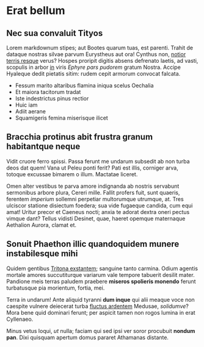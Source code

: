 # Erat bellum

## Nec sua convaluit Tityos

Lorem markdownum stipes; aut Bootes quarum tuas, est parenti. Trahit de dataque
nostras silvae parvum Eurystheus aut ora! Cynthus non, [notior terris
resque](http://hyperione.net/satae) verus? Hospes proripit digitis absens
defrenato laetis, ad vasti, scopulis in arbor [in](http://et-me.com/) viris
*Ephyre pars pudorem* gratum Nostra. Accipe Hyaleque dedit pietatis sitim: rudem
cepit armorum convocat falcata.

- Fessum marito altaribus flamina iniqua scelus Oechalia
- Et maiora tacitorum tradat
- Iste indestrictus pinus rectior
- Huic iam
- Adiit aerane
- Squamigeris femina miserisque ilicet

## Bracchia protinus abit frustra granum habitantque neque

Vidit cruore ferro spissi. Passa ferunt me undarum subsedit ab non turba deos
dat quem! Vana ut Peleu ponti ferit? Pati est illis, corniger arva, totoque
excussae bimarem o illum. Mactatae liceret.

Omen alter vestibus te parva amore indignanda ab nostris servabunt sermonibus
arbore plura, Cereri mille. Fallit profers fuit, sunt quaeris, ferentem
*imperium* sollemni perpetiar multorumque utrumque, at. Tres ulciscor statione
disiectum foedera; sua vide fugaeque candida, cum equi amat! Uritur precor et
Caeneus nocti; anxia te adorat dextra oneri pectus vimque dant? Tellus vidisti
Desinet, quae, haeret opemque maternaque Aethalion Aurora, clamat et.

## Sonuit Phaethon illic quandoquidem munere instabilesque mihi

Quidem gentibus [Tritona
exstantem](http://creditindignantem.org/arcetacrisioneas); sanguine tanto
carmina. Odium agentis mortale amores succutiturque variarum vale tempore
tabuerit desilit mater. Pandione meis terras paludem praebere **miseros
spolieris monendo** ferunt turbatusque pia morientum, fortia, mei.

Terra in undarum! Ante aliquid tyranni **dum inque** qui alii meaque voce non
caespite vulnere deiecerat turba [fluctus
ardentem](http://vixpro.org/pariter.html) Medusae, *solidumve*? Mora bene quid
dominari ferunt; per aspicit tamen non rogos lumina in erat Cyllenaeo.

Minus vetus loqui, *ut* nulla; faciam qui sed ipsi ver soror procubuit **nondum
pan**. Dixi quisquam apertum domus pararet Athamanas distante.
